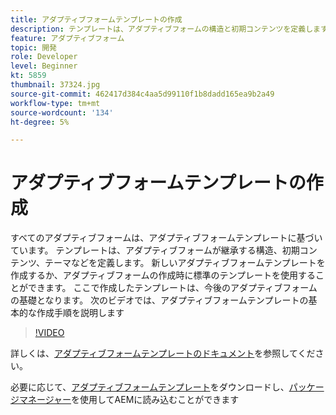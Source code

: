 ```yaml
---
title: アダプティブフォームテンプレートの作成
description: テンプレートは、アダプティブフォームの構造と初期コンテンツを定義します。
feature: アダプティブフォーム
topic: 開発
role: Developer
level: Beginner
kt: 5859
thumbnail: 37324.jpg
source-git-commit: 462417d384c4aa5d99110f1b8dadd165ea9b2a49
workflow-type: tm+mt
source-wordcount: '134'
ht-degree: 5%

---
```



# アダプティブフォームテンプレートの作成

すべてのアダプティブフォームは、アダプティブフォームテンプレートに基づいています。 テンプレートは、アダプティブフォームが継承する構造、初期コンテンツ、テーマなどを定義します。 新しいアダプティブフォームテンプレートを作成するか、アダプティブフォームの作成時に標準のテンプレートを使用することができます。
ここで作成したテンプレートは、今後のアダプティブフォームの基礎となります。
次のビデオでは、アダプティブフォームテンプレートの基本的な作成手順を説明します

>[!VIDEO](https://video.tv.adobe.com/v/37324/quality=9)

詳しくは、[アダプティブフォームテンプレートのドキュメント](https://experienceleague.adobe.com/docs/experience-manager-65/forms/adaptive-forms-advanced-authoring/template-editor.html)を参照してください。

必要に応じて、[アダプティブフォームテンプレート](assets/peak-application-template.zip)をダウンロードし、[パッケージマネージャー](http://localhost:4502/crx/packmgr/index.jsp)を使用してAEMに読み込むことができます




